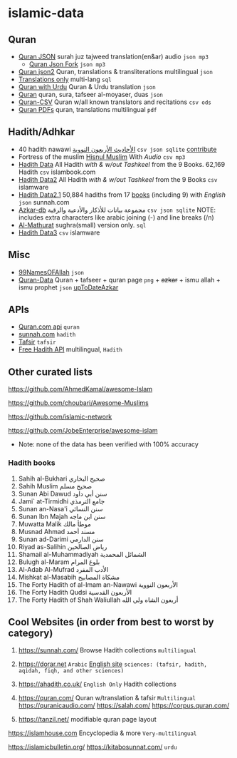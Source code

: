 # islamic-data
<!--name, link, (description if any), formats available, from, Non-default data-->
<!-- by default all data is plain text unless explicitly listed in this file (with no extra chars like "/n" or invisible chars)  -->

## Quran

- [Quran JSON](https://github.com/semarketir/quranjson) surah juz tajweed translation(en&ar) audio `json mp3`
  - [Quran Json Fork](https://github.com/SadaqaWorks/quranjson) `json mp3`
- [Quran json2](https://github.com/risan/quran-json) Quran, translations & transliterations multilingual `json`
- [Translations only](https://github.com/SadaqaWorks/IslaicDatabase) multi-lang `sql`
- [Quran with Urdu](https://github.com/qalbay/complete-quran-data) Quran & Urdu translation `json`
- [Quran](https://github.com/00AhmedMokhtar00/QuranTafseer-ar-json) quran, sura, tafseer al-moyaser, duas `json`
- [Quran-CSV](https://github.com/azvox/quran-csv/tree/master/resources) Quran w/all known translators and recitations `csv ods`
- [Quran PDFs](https://github.com/abodehq/QuranPDF) quran, translations multilingual `pdf`

## Hadith/Adhkar

- 40 hadith nawawi [الأحاديث الأربعون النووية](https://github.com/osamayy/40-hadith-nawawi-db) `csv json sqlite` [contribute](https://github.com/osamayy/40-hadith-nawawi-db?tab=readme-ov-file#%D8%A7%D9%84%D9%85%D8%B3%D8%A7%D9%87%D9%85%D8%A9)
- Fortress of the muslim [Hisnul Muslim](https://github.com/sheikhhanif/Hisnul_Muslim_Database) With _Audio_ `csv mp3` <!-- No sqlite -->
- [Hadith Data](https://github.com/abdelrahmaan/Hadith-Data-Sets) All Hadith _with & w/out Tashkeel_ from the 9 Books. 62,169 Hadith `csv` islambook.com
- [Hadith Data2](https://github.com/mhashim6/Open-Hadith-Data) All Hadith _with & w/out Tashkeel_ from the 9 Books `csv` islamware
- [Hadith Data2.1](https://github.com/A7med3bdulBaset/hadith-json) 50,884 hadiths from 17 [books](#hadith-books) (including 9) with _English_ `json` sunnah.com
- [Azkar-db](https://github.com/osamayy/azkar-db) مجموعة بيانات للأذكار والأدعية والرقية `csv json sqlite` NOTE: includes extra characters like arabic joining (-) and line breaks (/n)
- [Al-Mathurat](https://github.com/adiman-muhammad/Mathurat) sughra(small) version only. `sql`
- [Hadith Data3](https://github.com/ceefour/hadith-islamware) `csv` islamware
<!-- Bad quality (Bq) / Unfinished (U) / Note (N)
([U]only up to dua 64xml, no sqlite. [N] pdf + sharhPdf )[Hisnul Muslim](https://github.com/khalid-hussain/hisnulMuslimDB) `xml pdf No-sqlite`
-->

## Misc <!--uncategorised-->

- [99NamesOFAllah](https://github.com/Alsarmad/Names_Of_Allah_Json) `json`
- [Quran-Data](https://github.com/Mohamed-Nagdy/Quran-App-Data) Quran + tafseer + quran page `png` + ~~azkar~~ + ismu allah + ismu prophet `json` [upToDateAzkar](https://github.com/osamayy/azkar-db)

## APIs

- [Quran.com api](https://github.com/quran/quran.com-api) `quran` <!--(https://api-docs.quran.com/docs/category/quran.com-api)-->
- [sunnah.com](https://github.com/sunnah-com/api) `hadith`
- [Tafsir](https://github.com/Quran-Tafseer/tafseer_api) `tafsir`
- [Free Hadith API](https://github.com/fawazahmed0/hadith-api) multilingual, `Hadith`

## Other curated lists

https://github.com/AhmedKamal/awesome-Islam

https://github.com/choubari/Awesome-Muslims

https://github.com/islamic-network

https://github.com/JobeEnterprise/awesome-islam

- Note: none of the data has been verified with 100% accuracy

### Hadith books

1. Sahih al-Bukhari صحيح البخاري
1. Sahih Muslim صحيح مسلم
1. Sunan Abi Dawud سنن أبي داود
1. Jami` at-Tirmidhi جامع الترمذي
1. Sunan an-Nasa'i سنن النسائي
1. Sunan Ibn Majah سنن ابن ماجه
1. Muwatta Malik موطأ مالك
1. Musnad Ahmad مسند أحمد
1. Sunan ad-Darimi سنن الدارمي
1. Riyad as-Salihin رياض الصالحين
1. Shamail al-Muhammadiyah الشمائل المحمدية
1. Bulugh al-Maram بلوغ المرام
1. Al-Adab Al-Mufrad الأدب المفرد
1. Mishkat al-Masabih مشكاة المصابيح
1. The Forty Hadith of al-Imam an-Nawawi الأربعون النووية
1. The Forty Hadith Qudsi الأربعون القدسية
1. The Forty Hadith of Shah Waliullah أربعون الشاه ولي الله

## Cool Websites (in order from best to worst by category)

1. https://sunnah.com/ Browse Hadith collections `multilingual`
2. https://dorar.net `Arabic` [English site](https://dorar.net/en) `sciences: (tafsir, hadith, aqidah, fiqh, and other sciences)`
3. https://ahadith.co.uk/ `English Only` Hadith collections <!-- The VERY few Duas come with arabic -->

4. https://quran.com/ Quran w/translation & tafsir `Multilingual`
   https://quranicaudio.com/
   https://salah.com/
   https://corpus.quran.com/
5. https://tanzil.net/ modifiable quran page layout

https://islamhouse.com Encyclopedia & more `Very-multilingual`

<!-- https://www.kalamullah.com/  Not certain? PDF hub? -->

https://islamicbulletin.org/
https://kitabosunnat.com/ `urdu`
